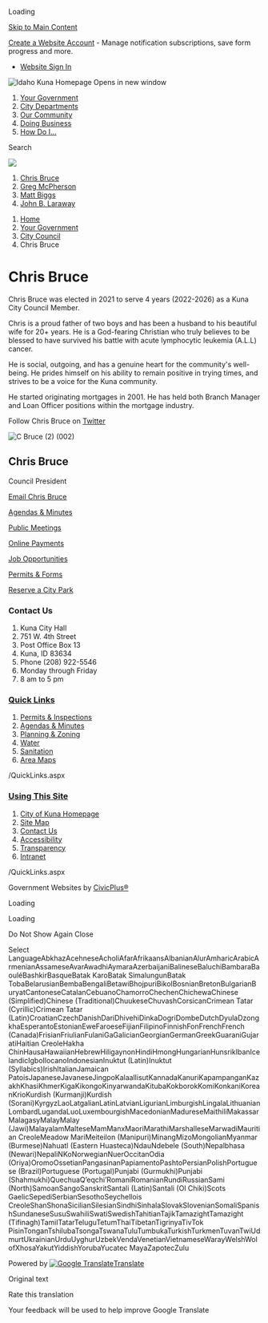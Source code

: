 Loading

[Skip to Main Content](https://kunacity.id.gov/537/Chris-Bruce/)

[Create a Website Account](https://kunacity.id.gov/MyAccount/ProfileCreate) - Manage notification subscriptions, save form progress and more.   

- [Website Sign In](https://kunacity.id.gov/MyAccount)

![Idaho Kuna Homepage Opens in new window](https://kunacity.id.gov/ImageRepository/Document?documentID=9150)

1. [Your Government](https://kunacity.id.gov/203/Your-Government)
2. [City Departments](https://kunacity.id.gov/94/City-Departments)
3. [Our Community](https://kunacity.id.gov/190/Our-Community)
4. [Doing Business](https://kunacity.id.gov/144/Doing-Business)
5. [How Do I...](https://kunacity.id.gov/152/How-Do-I)

Search

![](https://kunacity.id.gov/ImageRepository/Document?documentID=9153)

1. [Chris Bruce](https://kunacity.id.gov/537/Chris-Bruce)
2. [Greg McPherson](https://kunacity.id.gov/386/Greg-McPherson)
3. [Matt Biggs](https://kunacity.id.gov/385/Matt-Biggs)
4. [John B. Laraway](https://kunacity.id.gov/229/John-B-Laraway)

<!--THE END-->

1. [Home](https://kunacity.id.gov)
2. [Your Government](https://kunacity.id.gov/203/Your-Government)
3. [City Council](https://kunacity.id.gov/209/City-Council)
4. Chris Bruce

# Chris Bruce

Chris Bruce was elected in 2021 to serve 4 years (2022-2026) as a Kuna City Council Member.

Chris is a proud father of two boys and has been a husband to his beautiful wife for 20+ years. He is a God-fearing Christian who truly believes to be blessed to have survived his battle with acute lymphocytic leukemia (A.L.L) cancer.

He is social, outgoing, and has a genuine heart for the community's well-being. He prides himself on his ability to remain positive in trying times, and strives to be a voice for the Kuna community.

He started originating mortgages in 2001. He has held both Branch Manager and Loan Officer positions within the mortgage industry.

Follow Chris Bruce on [Twitter](https://twitter.com/chris4kuna)

![C Bruce (2) (002)](https://kunacity.id.gov/ImageRepository/Document?documentID=7919 "C Bruce (2) (002)")

## Chris Bruce

Council President

[Email Chris Bruce](mailto:CBruce@KunaID.gov)

[Agendas &amp; Minutes](https://kunacity.id.gov/93/Agendas-Minutes)

[Public Meetings](https://www.youtube.com/@cityofkuna1084)

[Online Payments](https://xpressbillpay.com/)

[Job Opportunities](https://kunacity.id.gov/jobs.aspx)

[Permits &amp; Forms](https://kunacity.id.gov/99/Forms-Applications)

[Reserve a City Park](https://secure.rec1.com/ID/kuna-id/catalog)

### Contact Us

1. Kuna City Hall
2. 751 W. 4th Street
3. Post Office Box 13
4. Kuna, ID 83634
5. Phone (208) 922-5546
6. Monday through Friday
7. 8 am to 5 pm

### [Quick Links](https://kunacity.id.gov/QuickLinks.aspx?CID=51)

1. [Permits &amp; Inspections](https://kunacity.id.gov/409/Building-Permits-Inspections)
2. [Agendas &amp; Minutes](https://kunacity.id.gov/93)
3. [Planning &amp; Zoning](https://kunacity.id.gov/117/Planning-Zoning)
4. [Water](https://kunacity.id.gov/136/Water)
5. [Sanitation](https://kunacity.id.gov/140/Sanitation)
6. [Area Maps](https://kunacity.id.gov/191/Area-Maps)

/QuickLinks.aspx

### [Using This Site](https://kunacity.id.gov/QuickLinks.aspx?CID=52)

1. [City of Kuna Homepage](https://kunacity.id.gov)
2. [Site Map](https://kunacity.id.gov/sitemap)
3. [Contact Us](https://kunacity.id.gov/directory.aspx)
4. [Accessibility](https://kunacity.id.gov/accessibility)
5. [Transparency](https://kunacity.id.gov/212/Transparency)
6. [Intranet](https://kunacity.id.gov/index.aspx?NID=72)

/QuickLinks.aspx

Government Websites by [CivicPlus®](https://connect.civicplus.com/referral)

Loading

Loading

Do Not Show Again Close

Select LanguageAbkhazAcehneseAcholiAfarAfrikaansAlbanianAlurAmharicArabicArmenianAssameseAvarAwadhiAymaraAzerbaijaniBalineseBaluchiBambaraBaouléBashkirBasqueBatak KaroBatak SimalungunBatak TobaBelarusianBembaBengaliBetawiBhojpuriBikolBosnianBretonBulgarianBuryatCantoneseCatalanCebuanoChamorroChechenChichewaChinese (Simplified)Chinese (Traditional)ChuukeseChuvashCorsicanCrimean Tatar (Cyrillic)Crimean Tatar (Latin)CroatianCzechDanishDariDhivehiDinkaDogriDombeDutchDyulaDzongkhaEsperantoEstonianEweFaroeseFijianFilipinoFinnishFonFrenchFrench (Canada)FrisianFriulianFulaniGaGalicianGeorgianGermanGreekGuaraniGujaratiHaitian CreoleHakha ChinHausaHawaiianHebrewHiligaynonHindiHmongHungarianHunsrikIbanIcelandicIgboIlocanoIndonesianInuktut (Latin)Inuktut (Syllabics)IrishItalianJamaican PatoisJapaneseJavaneseJingpoKalaallisutKannadaKanuriKapampanganKazakhKhasiKhmerKigaKikongoKinyarwandaKitubaKokborokKomiKonkaniKoreanKrioKurdish (Kurmanji)Kurdish (Sorani)KyrgyzLaoLatgalianLatinLatvianLigurianLimburgishLingalaLithuanianLombardLugandaLuoLuxembourgishMacedonianMadureseMaithiliMakassarMalagasyMalayMalay (Jawi)MalayalamMalteseMamManxMaoriMarathiMarshalleseMarwadiMauritian CreoleMeadow MariMeiteilon (Manipuri)MinangMizoMongolianMyanmar (Burmese)Nahuatl (Eastern Huasteca)NdauNdebele (South)Nepalbhasa (Newari)NepaliNKoNorwegianNuerOccitanOdia (Oriya)OromoOssetianPangasinanPapiamentoPashtoPersianPolishPortuguese (Brazil)Portuguese (Portugal)Punjabi (Gurmukhi)Punjabi (Shahmukhi)QuechuaQʼeqchiʼRomaniRomanianRundiRussianSami (North)SamoanSangoSanskritSantali (Latin)Santali (Ol Chiki)Scots GaelicSepediSerbianSesothoSeychellois CreoleShanShonaSicilianSilesianSindhiSinhalaSlovakSlovenianSomaliSpanishSundaneseSusuSwahiliSwatiSwedishTahitianTajikTamazightTamazight (Tifinagh)TamilTatarTeluguTetumThaiTibetanTigrinyaTivTok PisinTonganTshilubaTsongaTswanaTuluTumbukaTurkishTurkmenTuvanTwiUdmurtUkrainianUrduUyghurUzbekVendaVenetianVietnameseWarayWelshWolofXhosaYakutYiddishYorubaYucatec MayaZapotecZulu

Powered by [![Google Translate](https://www.gstatic.com/images/branding/googlelogo/1x/googlelogo_color_42x16dp.png)Translate](https://translate.google.com)

Original text

Rate this translation

Your feedback will be used to help improve Google Translate